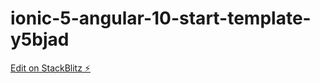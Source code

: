 # ionic-5-angular-10-start-template-y5bjad

[Edit on StackBlitz ⚡️](https://stackblitz.com/edit/ionic-5-angular-10-start-template-y5bjad)